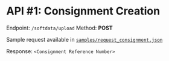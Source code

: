 # API #1: Consignment Creation

Endpoint: `/softdata/upload`
Method: **POST**

Sample request available in [`samples/request_consignment.json`](../samples/request_consignment.json)

Response: `<Consignment Reference Number>`
